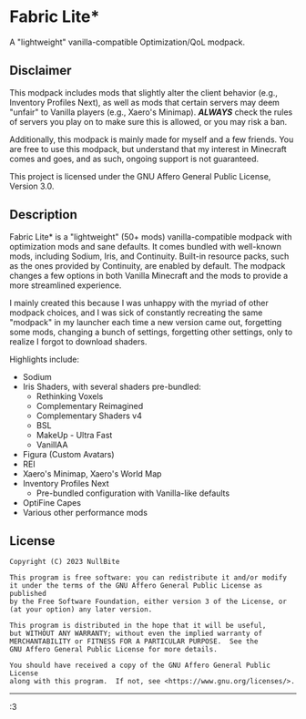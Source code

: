 # Fabric Lite*

A "lightweight" vanilla-compatible Optimization/QoL modpack.

## Disclaimer

This modpack includes mods that slightly alter the client behavior (e.g., Inventory Profiles Next), as well as mods that certain servers may deem "unfair" to Vanilla players (e.g., Xaero's Minimap). ***ALWAYS*** check the rules of servers you play on to make sure this is allowed, or you may risk a ban.

Additionally, this modpack is mainly made for myself and a few friends. You are free to use this modpack, but understand that my interest in Minecraft comes and goes, and as such, ongoing support is not guaranteed.
  
This project is licensed under the GNU Affero General Public License, Version 3.0.

## Description

Fabric Lite* is a "lightweight" (50+ mods) vanilla-compatible modpack with optimization mods and sane defaults. It comes bundled with well-known mods, including Sodium, Iris, and Continuity. Built-in resource packs, such as the ones provided by Continuity, are enabled by default. The modpack changes a few options in both Vanilla Minecraft and the mods to provide a more streamlined experience.

I mainly created this because I was unhappy with the myriad of other modpack choices, and I was sick of constantly recreating the same "modpack" in my launcher each time a new version came out, forgetting some mods, changing a bunch of settings, forgetting other settings, only to realize I forgot to download shaders.

Highlights include:
- Sodium
- Iris Shaders, with several shaders pre-bundled:
    - Rethinking Voxels
    - Complementary Reimagined
    - Complementary Shaders v4
    - BSL
    - MakeUp - Ultra Fast
    - VanillAA
- Figura (Custom Avatars)
- REI
- Xaero's Minimap, Xaero's World Map
- Inventory Profiles Next
    - Pre-bundled configuration with Vanilla-like defaults
- OptiFine Capes
- Various other performance mods

## License

    Copyright (C) 2023 NullBite
    
    This program is free software: you can redistribute it and/or modify
    it under the terms of the GNU Affero General Public License as published
    by the Free Software Foundation, either version 3 of the License, or
    (at your option) any later version.
    
    This program is distributed in the hope that it will be useful,
    but WITHOUT ANY WARRANTY; without even the implied warranty of
    MERCHANTABILITY or FITNESS FOR A PARTICULAR PURPOSE.  See the
    GNU Affero General Public License for more details.
    
    You should have received a copy of the GNU Affero General Public License
    along with this program.  If not, see <https://www.gnu.org/licenses/>.

---
:3
